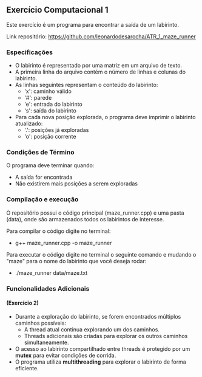 ## Exercício Computacional 1

Este exercício é um programa para encontrar a saída de um labirinto.

Link repositório:
https://github.com/leonardodesarocha/ATR_1_maze_runner

### Especificações

- O labirinto é representado por uma matriz em um arquivo de texto.
- A primeira linha do arquivo contém o número de linhas e colunas do labirinto.
- As linhas seguintes representam o conteúdo do labirinto:
  - 'x': caminho válido
  - '#': parede
  - 'e': entrada do labirinto
  - 's': saída do labirinto
- Para cada nova posição explorada, o programa deve imprimir o labirinto atualizado:
  - '.': posições já exploradas
  - 'o': posição corrente

### Condições de Término
O programa deve terminar quando:
- A saída for encontrada
- Não existirem mais posições a serem exploradas

### Compilação e execução
O repositório possui o código principal (maze_runner.cpp) e uma pasta (data), onde são armazenados todos os labirintos de interesse.

Para compilar o código digite no terminal:
- g++ maze_runner.cpp -o maze_runner
  
Para executar o código digite no terminal o seguinte comando e mudando o "maze" para o nome do labirinto que você deseja rodar:
- ./maze_runner data/maze.txt


### Funcionalidades Adicionais 

#### (Exercício 2)

- Durante a exploração do labirinto, se forem encontrados múltiplos caminhos possíveis:
  - A thread atual continua explorando um dos caminhos.
  - Threads adicionais são criadas para explorar os outros caminhos simultaneamente.
- O acesso ao labirinto compartilhado entre threads é protegido por um **mutex** para evitar condições de corrida.
- O programa utiliza **multithreading** para explorar o labirinto de forma eficiente.
